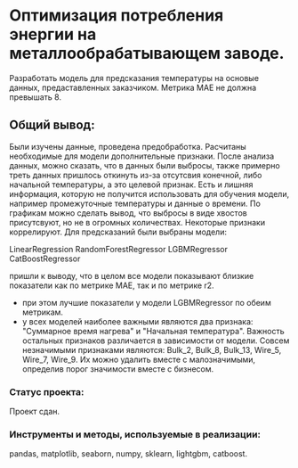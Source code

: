 # Оптимизация потребления энергии на металлообрабатывающем заводе.

Разработать модель для предсказания температуры на основые данных, предаставленных заказчиком. Метрика MAE не должна превышать 8. 

## Общий вывод:

Были изучены данные, проведена предобработка. Расчитаны необходимые для модели дополнительные признаки. После анализа данных, можно сказать, что в данных были выбросы, также примерно треть данных пришлось откинуть из-за отсутсвия конечной, либо начальной температуры, а это целевой признак. Есть и лишняя информация, которую не получится использовать для обучения модели, например промежуточные температуры и данные о времени. По графикам можно сделать вывод, что выбросы в виде хвостов присутсвуют, но не в огромных количествах. Некоторые признаки коррелируют. Для предсказаний были выбраны модели:

LinearRegression
RandomForestRegressor
LGBMRegressor
CatBoostRegressor

пришли к выводу, что в целом все модели показывают близкие показатели как по метрике МАЕ, так и по метрике r2.
- при этом лучшие показатели у модели LGBMRegressor по обеим метрикам.
- у всех моделей наиболее важными являются два признака: "Суммарное время нагрева" и "Начальная температура". Важность остальных признаков различается в зависимости от модели. Совсем незначимыми признаками являются: Bulk_2, Bulk_8, Bulk_13, Wire_5, Wire_7, Wire_9. Их можно удалить вместе с малозначимыми, определив порог значимости вместе с бизнесом.

### Статус проекта:

Проект сдан.

### Инструменты и методы, используемые в реализации:

pandas, matplotlib, seaborn, numpy, sklearn, lightgbm, catboost.
